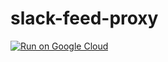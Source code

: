 slack-feed-proxy
===

[![Run on Google Cloud](https://deploy.cloud.run/button.svg)](https://deploy.cloud.run?git_repo=https://github.com/pokutuna/slack-feed-proxy&revision=run-on-gc)
